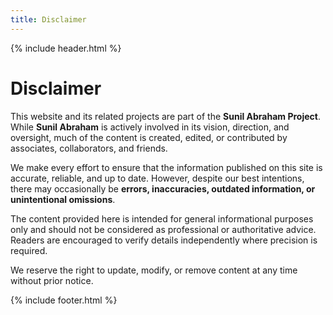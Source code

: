 ```yaml
---
title: Disclaimer
---
```


{% include header.html %}

# Disclaimer

This website and its related projects are part of the **Sunil Abraham Project**. While **Sunil Abraham** is actively involved in its vision, direction, and oversight, much of the content is created, edited, or contributed by associates, collaborators, and friends.

We make every effort to ensure that the information published on this site is accurate, reliable, and up to date. However, despite our best intentions, there may occasionally be **errors, inaccuracies, outdated information, or unintentional omissions**.

The content provided here is intended for general informational purposes only and should not be considered as professional or authoritative advice. Readers are encouraged to verify details independently where precision is required.

We reserve the right to update, modify, or remove content at any time without prior notice.

{% include footer.html %}
